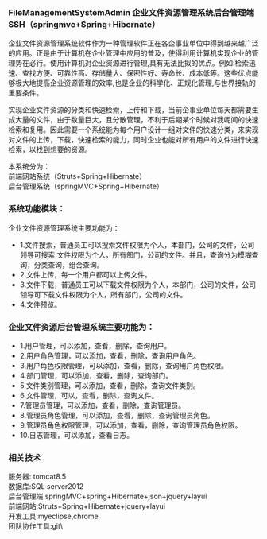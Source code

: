 
### FileManagementSystemAdmin 企业文件资源管理系统后台管理端 SSH（springmvc+Spring+Hibernate）
企业文件资源管理系统软件作为一种管理软件正在各企事业单位中得到越来越广泛的应用。正是由于计算机在企业管理中应用的普及，使得利用计算机实现企业的管理势在必行。使用计算机对企业资源进行管理,具有无法比拟的优点。例如:检索迅速、查找方便、可靠性高、存储量大、保密性好、寿命长、成本低等。这些优点能够极大地提高企业资源管理的效率,也是企业的科学化、正规化管理,与世界接轨的重要条件。

实现企业文件资源的分类和快速检索，上传和下载，当前企事业单位每天都需要生成大量的文件，由于数量巨大，且分散管理，不利于后期某个时候对我呢间的快速检索和复用。因此需要一个系统能为每个用户设计一组对文件的快速分类，来实现对文件的上传，下载，快速检索的能力，同时企业也能对所有用户的文件进行快速检索，以找到想要的资源。

本系统分为：\
前端网站系统（Struts+Spring+Hibernate）\
后台管理系统（springMVC+Spring+Hibernate）

### 系统功能模块：
企业文件资源管理系统主要功能为：
* 1.文件搜索，普通员工可以搜索文件权限为个人，本部门，公司的文件，公司领导可搜索 文件权限为个人，所有部门，公司的文件。并且，查询分为模糊查询，分类查询，组合查询。
* 2.文件上传，每一个用户都可以上传文件。 
* 3.文件下载，普通员工可以下载文件权限为个人，本部门，公司的文件，公司领导可下载文件权限为个人，所有部门，公司的文件。
* 4.文件预览。

### 企业文件资源后台管理系统主要功能为：
* 1.用户管理，可以添加，查看，删除，查询用户。
* 2.用户角色管理，可以添加，查看，删除，查询用户角色。
* 3.用户角色权限管理，可以添加，查看，删除，查询用户角色权限。
* 4.部门管理，可以添加，查看，删除，查询部门。
* 5.文件类别管理，可以添加，查看，删除，查询文件类别。
* 6.文件管理，可以，查看，删除，查询文件。
* 7.管理员管理，可以添加，查看，删除，查询管理员。
* 8.管理员角色管理，可以添加，查看，删除，查询管理员角色。
* 9.管理员角色权限管理，可以添加，查看，删除，查询管理员角色权限。
* 10.日志管理，可以添加，查看日志。

### 相关技术
服务器: tomcat8.5\
数据库:SQL server2012\
后台管理端:springMVC+spring+Hibernate+json+jquery+layui\
前端网站:Struts+Spring+Hibernate+jquery+layui\
开发工具:myeclipse,chrome\
团队协作工具:git\



